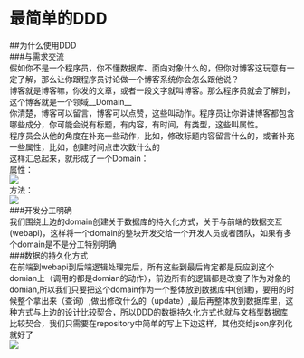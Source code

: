 # 最简单的DDD
##为什么使用DDD  
###与需求交流  
假如你不是一个程序员，你不懂数据库、面向对象什么的，但你对博客这玩意有一定了解，那么让你跟程序员讨论做一个博客系统你会怎么跟他说？  
博客就是博客嘛，你发的文章，或者一段文字就叫博客。那么程序员就会了解到，这个博客就是一个领域__Domain__  
你清楚，博客可以留言，博客可以点赞，这些叫动作。程序员让你讲讲博客都包含哪些成分，你可能会说有标题，有内容，有时间，有类型，这些叫属性。  
程序员会从他的角度在补充一些动作，比如，修改标题内容留言什么的，或者补充一些属性，比如，创建时间点击次数什么的  
这样汇总起来，就形成了一个Domain：  
属性：  
![](https://github.com/njhska/Blog/blob/master/source/1.png)  
方法：  
![](https://github.com/njhska/Blog/blob/master/source/2.png)  
###开发分工明确  
我们围绕上边的domain创建关于数据库的持久化方式，关于与前端的数据交互(webapi)，这样将一个domain的整块开发交给一个开发人员或者团队，如果有多个domain是不是分工特别明确  
###数据的持久化方式  
在前端到webapi到后端逻辑处理完后，所有这些到最后肯定都是反应到这个domian上（调用的都是domian的动作），前边所有的逻辑都是改变了作为对象的domian,所以我们只要把这个domain作为一个整体放到数据库中(创建)，要用的时候整个拿出来（查询）,做出修改什么的（update）,最后再整体放到数据库里，这种方式与上边的设计比较契合，所以DDD的数据持久化方式也就与文档型数据库比较契合，我们只需要在repository中简单的写上下边这样，其他交给json序列化就好了  
![](https://github.com/njhska/Blog/blob/master/source/3.png)  
